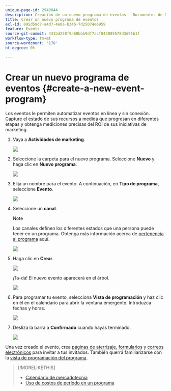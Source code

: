 ```yaml
---
unique-page-id: 2949844
description: Creación de un nuevo programa de eventos - Documentos de Marketo - Documentación del producto
title: Crear un nuevo programa de eventos
exl-id: 095d59d7-a4d7-4e0a-b34b-7d25074e6959
feature: Events
source-git-commit: 431bd258f9a68bbb9df7acf043085578d3d91b1f
workflow-type: tm+mt
source-wordcount: '178'
ht-degree: 0%

---
```


# Crear un nuevo programa de eventos {#create-a-new-event-program}

Los eventos le permiten automatizar eventos en línea y sin conexión. Capture el estado de sus recursos a medida que progresan en diferentes etapas y obtenga mediciones precisas del ROI de sus iniciativas de marketing.

1. Vaya a **Actividades de marketing**.

   ![](assets/ma.png)

1. Seleccione la carpeta para el nuevo programa. Seleccione **Nuevo** y haga clic en **Nuevo programa**.

   ![](assets/image2015-2-26-14-3a24-3a30.png)

1. Elija un nombre para el evento. A continuación, en **Tipo de programa**, seleccione **Evento**.

   ![](assets/image2015-2-26-14-3a26-3a6.png)

1. Seleccione un **canal**.

   >[!NOTE]
   >
   >Los canales definen los diferentes estados que una persona puede tener en un programa. Obtenga más información acerca de [pertenencia al programa](/help/marketo/product-docs/core-marketo-concepts/programs/creating-programs/understanding-program-membership.md) aquí.

   ![](assets/image2015-2-26-14-3a29-3a3.png)

1. Haga clic en **Crear**.

   ![](assets/image2015-2-26-14-3a33-3a17.png)

   ¡Ta-da! El nuevo evento aparecerá en el árbol.

   ![](assets/image2015-2-26-14-3a34-3a33.png)

1. Para programar tu evento, selecciona **Vista de programación** y haz clic en él en el calendario para abrir la ventana emergente. Introduzca fechas y horas.

   ![](assets/image2016-3-25-14-3a17-3a33.png)

1. Desliza la barra a **Confirmado** cuando hayas terminado.

   ![](assets/image2016-3-25-14-3a18-3a13.png)

Una vez creado el evento, crea [páginas de aterrizaje](/help/marketo/product-docs/demand-generation/landing-pages/free-form-landing-pages/create-a-free-form-landing-page.md), [formularios](/help/marketo/product-docs/demand-generation/forms/creating-a-form/create-a-form.md) y [correos electrónicos](/help/marketo/product-docs/email-marketing/email-programs/creating-an-email-program/create-an-email-program.md) para invitar a tus invitados. También querrá familiarizarse con la [vista de programación del programa](https://docs.marketo.com/display/docs/program+schedule+view).

>[!MORELIKETHIS]
>
>* [Calendario de mercadotecnia](/help/marketo/product-docs/core-marketo-concepts/marketing-calendar/understanding-the-calendar/navigating-the-marketing-calendar.md)
>* [Uso de costos de período en un programa](/help/marketo/product-docs/core-marketo-concepts/programs/working-with-programs/using-period-costs-in-a-program.md)

